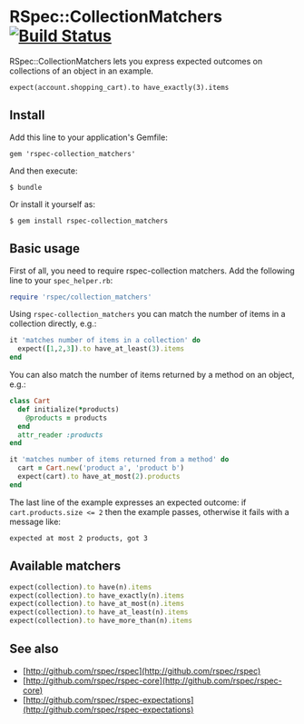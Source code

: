 # RSpec::CollectionMatchers [![Build Status](https://secure.travis-ci.org/rspec/rspec-collection_matchers.svg?branch=master)](http://travis-ci.org/rspec/rspec-collection_matchers)

RSpec::CollectionMatchers lets you express expected outcomes on collections
of an object in an example.

    expect(account.shopping_cart).to have_exactly(3).items

## Install

Add this line to your application's Gemfile:

    gem 'rspec-collection_matchers'

And then execute:

    $ bundle

Or install it yourself as:

    $ gem install rspec-collection_matchers

## Basic usage

First of all, you need to require rspec-collection matchers. Add the following line to your `spec_helper.rb`:

```ruby
require 'rspec/collection_matchers'
```

Using `rspec-collection_matchers` you can match the number of items in a
collection directly, e.g.:

```ruby
it 'matches number of items in a collection' do
  expect([1,2,3]).to have_at_least(3).items
end
```

You can also match the number of items returned by a method on an object, e.g.:

```ruby
class Cart
  def initialize(*products)
    @products = products
  end
  attr_reader :products
end

it 'matches number of items returned from a method' do
  cart = Cart.new('product a', 'product b')
  expect(cart).to have_at_most(2).products
end
```

The last line of the example expresses an expected outcome:
if `cart.products.size <= 2` then the example passes, otherwise it fails with a message like:

    expected at most 2 products, got 3

## Available matchers

```ruby
expect(collection).to have(n).items
expect(collection).to have_exactly(n).items
expect(collection).to have_at_most(n).items
expect(collection).to have_at_least(n).items
expect(collection).to have_more_than(n).items
```

## See also

* [http://github.com/rspec/rspec](http://github.com/rspec/rspec)
* [http://github.com/rspec/rspec-core](http://github.com/rspec/rspec-core)
* [http://github.com/rspec/rspec-expectations](http://github.com/rspec/rspec-expectations)
